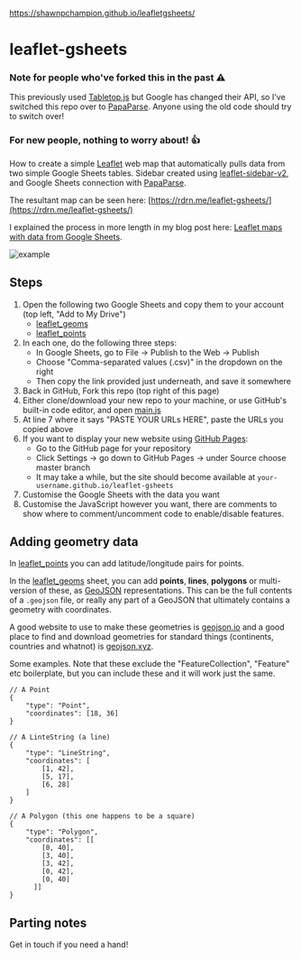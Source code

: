 https://shawnpchampion.github.io/leafletgsheets/


# leaflet-gsheets
### Note for people who've forked this in the past ⚠️
This previously used [Tabletop.js](https://github.com/jsoma/tabletop) but Google has changed their API, so I've switched this repo over to [PapaParse](https://github.com/mholt/PapaParse). Anyone using the old code should try to switch over!

### For new people, nothing to worry about! 👍
How to create a simple [Leaflet](https://leafletjs.com/) web map that automatically pulls data from two simple Google Sheets tables. Sidebar created using [leaflet-sidebar-v2](https://github.com/nickpeihl/leaflet-sidebar-v2), and Google Sheets connection with [PapaParse](https://github.com/mholt/PapaParse).

The resultant map can be seen here: [https://rdrn.me/leaflet-gsheets/](https://rdrn.me/leaflet-gsheets/)

I explained the process in more length in my blog post here: [Leaflet maps with data from Google Sheets](https://rdrn.me/leaflet-maps-google-sheets/).

![example](example.png)

## Steps
1. Open the following two Google Sheets and copy them to your account (top left, "Add to My Drive")
    - [leaflet_geoms](https://docs.google.com/spreadsheets/d/1EUFSaqi30b6oefK0YWWNDDOzwmCTTXlXkFHAc2QrUxM/edit?usp=sharing)
    - [leaflet_points](https://docs.google.com/spreadsheets/d/1kjJVPF0LyaiaDYF8z_x23UulGciGtBALQ1a1pK0coRM/edit?usp=sharing)
2. In each one, do the following three steps:
   - In Google Sheets, go to File -> Publish to the Web -> Publish
   - Choose "Comma-separated values (.csv)" in the dropdown on the right
   - Then copy the link provided just underneath, and save it somewhere
3. Back in GitHub, Fork this repo (top right of this page)
4. Either clone/download your new repo to your machine, or use GitHub's built-in code editor, and open [main.js](main.js)
5. At line 7 where it says "PASTE YOUR URLs HERE", paste the URLs you copied above
6. If you want to display your new website using [GitHub Pages](https://pages.github.com/):
    - Go to the GitHub page for your repository
    - Click Settings -> go down to GitHub Pages -> under Source choose master branch
    - It may take a while, but the site should become available at `your-username.github.io/leaflet-gsheets`
7. Customise the Google Sheets with the data you want
8. Customise the JavaScript however you want, there are comments to show where to comment/uncomment code to enable/disable features.

## Adding geometry data
In [leaflet_points](https://docs.google.com/spreadsheets/d/1kjJVPF0LyaiaDYF8z_x23UulGciGtBALQ1a1pK0coRM/edit?usp=sharing) you can add latitude/longitude pairs for points.

In the [leaflet_geoms](https://docs.google.com/spreadsheets/d/1EUFSaqi30b6oefK0YWWNDDOzwmCTTXlXkFHAc2QrUxM/edit?usp=sharing) sheet, you can add **points**, **lines**, **polygons** or multi-version of these, as [GeoJSON](https://geojson.io/) representations. This can be the full contents of a `.geojson` file, or really any part of a GeoJSON that ultimately contains a geometry with coordinates.

A good website to use to make these geometries is [geojson.io](http://geojson.io) and a good place to find and download geometries for standard things (continents, countries and whatnot) is [geojson.xyz](http://geojson.xyz/).

Some examples. Note that these exclude the "FeatureCollection", "Feature" etc boilerplate, but you can include these and it will work just the same.

```
// A Point
{
    "type": "Point",
    "coordinates": [18, 36]
}

// A LinteString (a line)
{
    "type": "LineString",
    "coordinates": [
        [1, 42],
        [5, 17],
        [6, 28]
    ]
}

// A Polygon (this one happens to be a square)
{
    "type": "Polygon",
    "coordinates": [[
        [0, 40],
        [3, 40],
        [3, 42],
        [0, 42],
        [0, 40]
      ]]
}
```

## Parting notes

Get in touch if you need a hand!
